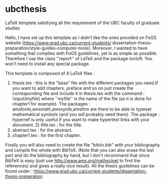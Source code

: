 ubcthesis
=========

LaTeX template satisfying all the requirement of the UBC faculty of graduate studies

Hello,
I have set up this template as I didn't like the ones provided on FoGS website (https://www.grad.ubc.ca/current-students/ dissertation-thesis-preparation/style-guides-computer-tools). Moreover, I wanted to have something that complies with FoGS guidelines, yet is as simple as possible. Therefore I use the class ''report'' of LaTeX and the package tocloft. You won't need to install any special package.

This template is composed of 4 LaTeX files :
1) thesis.tex : this is the "base" file with the different packages you need.If you want to add chapters, preface and so on just create the corresponding file and include it in thesis.tex with the command : \input{myfile} where ''myfile'' is the name of the file (as it is done for chapter1 for example).
The packages : amsfonts,amsmath,amssymb,amsthm are there to be able to typeset mathematical symbols (and you will probably need them).
The package : hyperref is only useful if you want to make hypertext links with your document. 2) title.tex : for the title.
3) abstract.tex : for the abstract.
4) chapter1.tex : for the first chapter.

Finally you will also need to create the file "biblio.bib" with your bibliography and compile the whole with BibTeX. (Note that you can also erase the last part and do the bibliography by hand, but I don't recommend that since BibTeX is easy (just use http://www.ams.org/mathscinet to find the references) and gives a really nice result).
All the thesis guidelines can be found under : https://www.grad.ubc.ca/current-students/dissertation-thesis-preparation
